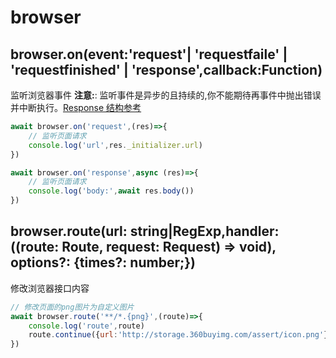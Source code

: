 
# browser

## browser.on(event:'request'| 'requestfaile' | 'requestfinished' | 'response',callback:Function)
监听浏览器事件
**注意:**:  监听事件是异步的且持续的,你不能期待再事件中抛出错误并中断执行。[Response 结构参考](https://playwright.dev/docs/api/class-response#response-body)

``` js
await browser.on('request',(res)=>{
    // 监听页面请求
    console.log('url',res._initializer.url)
})

await browser.on('response',async (res)=>{
    // 监听页面请求
    console.log('body:',await res.body())
})
```

## browser.route(url: string|RegExp,handler: ((route: Route, request: Request) => void), options?: {times?: number;})
修改浏览器接口内容
``` js
// 修改页面的png图片为自定义图片
await browser.route('**/*.{png}',(route)=>{
    console.log('route',route)
    route.continue({url:'http://storage.360buyimg.com/assert/icon.png'});
})
```
